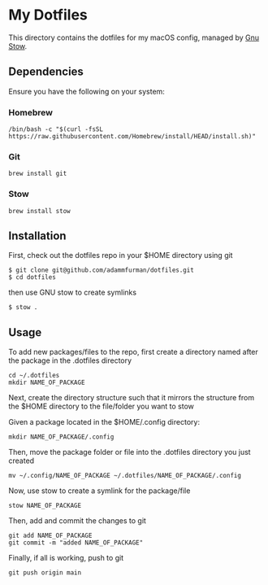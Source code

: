 # My Dotfiles

This directory contains the dotfiles for my macOS config, managed by [Gnu Stow](https://www.gnu.org/software/stow/).

## Dependencies

Ensure you have the following on your system:

### Homebrew

```
/bin/bash -c "$(curl -fsSL https://raw.githubusercontent.com/Homebrew/install/HEAD/install.sh)"
```

### Git

```
brew install git
```

### Stow

```
brew install stow
```

## Installation

First, check out the dotfiles repo in your $HOME directory using git

```
$ git clone git@github.com/adammfurman/dotfiles.git
$ cd dotfiles
```

then use GNU stow to create symlinks

```
$ stow .
```

## Usage

To add new packages/files to the repo, first create a directory named after the package in the .dotfiles directory

```
cd ~/.dotfiles
mkdir NAME_OF_PACKAGE
```

Next, create the directory structure such that it mirrors the structure from the $HOME directory to the file/folder you want to stow

Given a package located in the $HOME/.config directory:

```
mkdir NAME_OF_PACKAGE/.config
```

Then, move the package folder or file into the .dotfiles directory you just created

```
mv ~/.config/NAME_OF_PACKAGE ~/.dotfiles/NAME_OF_PACKAGE/.config
```

Now, use stow to create a symlink for the package/file

```
stow NAME_OF_PACKAGE
```

Then, add and commit the changes to git

```
git add NAME_OF_PACKAGE
git commit -m "added NAME_OF_PACKAGE"
```

Finally, if all is working, push to git

```
git push origin main
```
